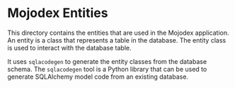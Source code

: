 # Mojodex Entities

This directory contains the entities that are used in the Mojodex application. An entity is a class that represents a table in the database. The entity class is used to interact with the database table.

It uses `sqlacodegen` to generate the entity classes from the database schema. The `sqlacodegen` tool is a Python library that can be used to generate SQLAlchemy model code from an existing database.

